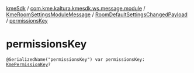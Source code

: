 [kmeSdk](../../../index.md) / [com.kme.kaltura.kmesdk.ws.message.module](../../index.md) / [KmeRoomSettingsModuleMessage](../index.md) / [RoomDefaultSettingsChangedPayload](index.md) / [permissionsKey](./permissions-key.md)

# permissionsKey

`@SerializedName("permissionsKey") var permissionsKey: `[`KmePermissionKey`](../../../com.kme.kaltura.kmesdk.ws.message.type.permissions/-kme-permission-key/index.md)`?`